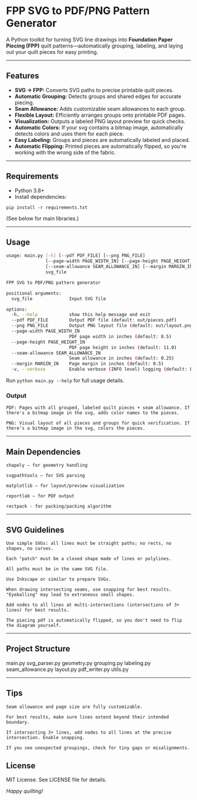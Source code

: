 # FPP SVG to PDF/PNG Pattern Generator

A Python toolkit for turning SVG line drawings into **Foundation Paper Piecing (FPP)** quilt patterns—automatically grouping, labeling, and laying out your quilt pieces for easy printing.

---

## Features

- **SVG → FPP:** Converts SVG paths to precise printable quilt pieces.
- **Automatic Grouping:** Detects groups and shared edges for accurate piecing.
- **Seam Allowance:** Adds customizable seam allowances to each group.
- **Flexible Layout:** Efficiently arranges groups onto printable PDF pages.
- **Visualization:** Outputs a labeled PNG layout preview for quick checks.
- **Automatic Colors:** If your svg contains a bitmap image, automatically detects colors and uses them for each piece.
- **Easy Labeling:** Groups and pieces are automatically labeled and placed.
- **Automatic Flipping:** Printed pieces are automatically flipped, so you're working with the wrong side of the fabric.

---

## Requirements

- Python 3.8+
- Install dependencies:

`pip install -r requirements.txt`

(See below for main libraries.)

---

## Usage

```bash
usage: main.py [-h] [--pdf PDF_FILE] [--png PNG_FILE]
               [--page-width PAGE_WIDTH_IN] [--page-height PAGE_HEIGHT_IN]
               [--seam-allowance SEAM_ALLOWANCE_IN] [--margin MARGIN_IN] [-v]
               svg_file

FPP SVG to PDF/PNG pattern generator

positional arguments:
  svg_file              Input SVG file

options:
  -h, --help            show this help message and exit
  --pdf PDF_FILE        Output PDF file (default: out/pieces.pdf)
  --png PNG_FILE        Output PNG layout file (default: out/layout.png)
  --page-width PAGE_WIDTH_IN
                        PDF page width in inches (default: 8.5)
  --page-height PAGE_HEIGHT_IN
                        PDF page height in inches (default: 11.0)
  --seam-allowance SEAM_ALLOWANCE_IN
                        Seam allowance in inches (default: 0.25)
  --margin MARGIN_IN    Page margin in inches (default: 0.5)
  -v, --verbose         Enable verbose (INFO level) logging (default: False)
```

Run `python main.py --help` for full usage details.

### Output

    PDF: Pages with all grouped, labeled quilt pieces + seam allowance. If there's a bitmap image in the svg, adds color names to the pieces.

    PNG: Visual layout of all pieces and groups for quick verification. If there's a bitmap image in the svg, colors the pieces.

---

## Main Dependencies

    shapely — for geometry handling

    svgpathtools — for SVG parsing

    matplotlib — for layout/preview visualization

    reportlab — for PDF output

    rectpack - for packing/packing algorithm

---

## SVG Guidelines

    Use simple SVGs: all lines must be straight paths; no rects, no shapes, no curves.

    Each "patch" must be a closed shape made of lines or polylines.

    All paths must be in the same SVG file.

    Use Inkscape or similar to prepare SVGs.

    When drawing intersecting seams, use snapping for best results. "Eyeballing" may lead to extraneous small shapes.

    Add nodes to all lines at multi-intersections (intersections of 3+ lines) for best results.

    The piecing pdf is automatically flipped, so you don't need to flip the diagram yourself.

---

## Project Structure

main.py
svg_parser.py
geometry.py
grouping.py
labeling.py
seam_allowance.py
layout.py
pdf_writer.py
utils.py

---

## Tips

    Seam allowance and page size are fully customizable.

    For best results, make sure lines extend beyond their intended boundary.

    If intersecting 3+ lines, add nodes to all lines at the precise intersection. Enable snapping.

    If you see unexpected groupings, check for tiny gaps or misalignments.

## License

MIT License.
See LICENSE file for details.


*Happy quilting!*
